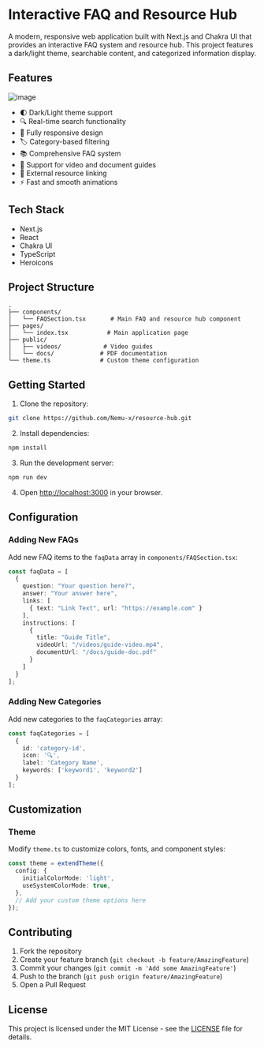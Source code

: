 # Interactive FAQ and Resource Hub

A modern, responsive web application built with Next.js and Chakra UI that provides an interactive FAQ system and resource hub. This project features a dark/light theme, searchable content, and categorized information display.

## Features


![image](https://github.com/user-attachments/assets/714f9e0a-64d2-4d44-a2f1-9fac22426cdc)


- 🌓 Dark/Light theme support
- 🔍 Real-time search functionality
- 📱 Fully responsive design
- 🏷️ Category-based filtering
- 📚 Comprehensive FAQ system
- 🎥 Support for video and document guides
- 🔗 External resource linking
- ⚡ Fast and smooth animations

## Tech Stack

- Next.js
- React
- Chakra UI
- TypeScript
- Heroicons

## Project Structure

```
.
├── components/
│   └── FAQSection.tsx       # Main FAQ and resource hub component
├── pages/
│   └── index.tsx           # Main application page
├── public/
│   ├── videos/            # Video guides
│   └── docs/             # PDF documentation
└── theme.ts              # Custom theme configuration
```

## Getting Started

1. Clone the repository:
```bash
git clone https://github.com/Nemu-x/resource-hub.git
```

2. Install dependencies:
```bash
npm install
```

3. Run the development server:
```bash
npm run dev
```

4. Open [http://localhost:3000](http://localhost:3000) in your browser.

## Configuration

### Adding New FAQs

Add new FAQ items to the `faqData` array in `components/FAQSection.tsx`:

```typescript
const faqData = [
  {
    question: "Your question here?",
    answer: "Your answer here",
    links: [
      { text: "Link Text", url: "https://example.com" }
    ],
    instructions: [
      {
        title: "Guide Title",
        videoUrl: "/videos/guide-video.mp4",
        documentUrl: "/docs/guide-doc.pdf"
      }
    ]
  }
];
```

### Adding New Categories

Add new categories to the `faqCategories` array:

```typescript
const faqCategories = [
  {
    id: 'category-id',
    icon: '🔍',
    label: 'Category Name',
    keywords: ['keyword1', 'keyword2']
  }
];
```

## Customization

### Theme

Modify `theme.ts` to customize colors, fonts, and component styles:

```typescript
const theme = extendTheme({
  config: {
    initialColorMode: 'light',
    useSystemColorMode: true,
  },
  // Add your custom theme options here
});
```

## Contributing

1. Fork the repository
2. Create your feature branch (`git checkout -b feature/AmazingFeature`)
3. Commit your changes (`git commit -m 'Add some AmazingFeature'`)
4. Push to the branch (`git push origin feature/AmazingFeature`)
5. Open a Pull Request

## License

This project is licensed under the MIT License - see the [LICENSE](LICENSE) file for details. 
